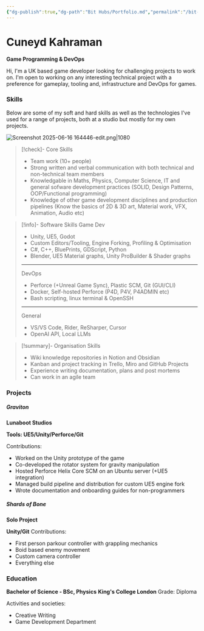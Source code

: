 ```yaml
---
{"dg-publish":true,"dg-path":"Bit Hubs/Portfolio.md","permalink":"/bit-hubs/portfolio/","hide":true,"hideInGraph":true,"noteIcon":"1"}
---
```


# Cuneyd Kahraman
**Game Programming & DevOps**

Hi, I'm a UK based game developer looking for challenging projects to work on. I'm open to working on any interesting technical project with a preference for gameplay, tooling and, infrastructure and DevOps for games.



### Skills

Below are some of my soft and hard skills as well as the technologies I've used for a range of projects, both at a studio but mostly for my own projects.

![Screenshot 2025-06-16 164446-edit.png|1080](/img/user/_Bit%20Lab%20Organisation/Bit%20Lab%20Site%20Images/Screenshot%202025-06-16%20164446-edit.png)

> [!check]- Core Skills
>- Team work (10+ people)
>- Strong written and verbal communication with both technical and non-technical team members
>- Knowledgable in Maths, Physics, Computer Science, IT and general sofware development practices (SOLID, Design Patterns, OOP/Functional programming)
>- Knowledge of other game development disciplines and production pipelines (Know the basics of 2D & 3D art, Material work, VFX, Animation, Audio etc)

> [!info]- Software Skills
>Game Dev
>- Unity, UE5, Godot
>- Custom Editors/Tooling, Engine Forking, Profiling & Optimisation
>- C#, C++, BluePrints, GDScript, Python  
>- Blender, UE5 Material graphs, Unity ProBuilder & Shader graphs
>---
>DevOps
>- Perforce (+Unreal Game Sync), Plastic SCM, Git (GUI/CLI)
>- Docker, Self-hosted Perforce (P4D, P4V, P4ADMIN etc)
>- Bash scripting, linux terminal & OpenSSH
>---
>General
>- VS/VS Code, Rider, ReSharper, Cursor
>- OpenAI API, Local LLMs

> [!summary]- Organisation Skills
>- Wiki knowledge repositories in Notion and Obsidian
>- Kanban and project tracking in Trello, Miro and GitHub Projects
>- Experience writing documentation, plans and post mortems
>- Can work in an agile team

### Projects



##### Graviton
**Lunaboot Studios**



**Tools: UE5/Unity/Perforce/Git**

Contributions:
- Worked on the Unity prototype of the game 
- Co-developed the rotator system for gravity manipulation
- Hosted Perforce Helix Core SCM on an Ubuntu server (+UE5 integration)
- Managed build pipeline and distribution for custom UE5 engine fork
- Wrote documentation and onboarding guides for non-programmers

##### Shards of Bone
**Solo Project**


**Unity/Git**
Contributions: 
- First person parkour controller with grappling mechanics
- Boid based enemy movement 
- Custom camera controller
- Everything else


### Education

**Bachelor of Science - BSc, Physics**
**King's College London**
Grade: Diploma

Activities and societies: 
- Creative Writing
- Game Development Department